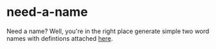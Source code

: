 ﻿# need-a-name
Need a name? Well, you're in the right place generate simple two word names with defintions attached [here](https://phobophobiacodes.neocities.org/11-20-23/).

